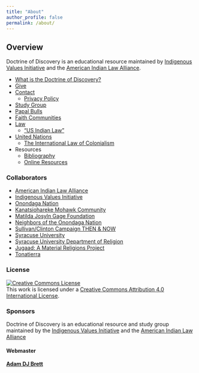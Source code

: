 ```yaml
---
title: "About"
author_profile: false
permalink: /about/
---
```


## Overview
Doctrine of Discovery is an educational resource maintained by [Indigenous Values Initiative](indigenousvalues.org) and the [American Indian Law Alliance](https://aila.ngo).

*   [What is the Doctrine of Discovery?](/what-is-the-doctrine-of-discovery/)
*   [Give](/give/)
*   [Contact](/contact/)
    *   [Privacy Policy](/privacy-policy/)
*   [Study Group](/study-group/)
*   [Papal Bulls](/papal-bulls/)
*   [Faith Communities](/faith-communities/)
*   [Law](/law/)
    *   [“US Indian Law”](/us-indian-law-panel/)
*   [United Nations](/united-nations/)
    *   [The International Law of Colonialism](/the-doctrine-of-discovery-the-international-law-of-colonialism/)
*   Resources
      *   [Bibliography](/bibliography/)
      *   [Online Resources](/online-resources/)

### Collaborators

*   [American Indian Law Alliance](https://aila.ngo/)
*   [Indigenous Values Initiative](https://indigenousvalues.org/)
*   [Onondaga Nation](http://www.onondaganation.org/)
*   [Kanatsiohareke Mohawk Community](http://www.mohawkcommunity.com/)
*   [Matilda Josyln Gage Foundation](http://www.matildajoslyngage.org/)
*   [Neighbors of the Onondaga Nation](http://www.peacecouncil.net/noon/)
*   [Sullivan/Clinton Campaign THEN & NOW](http://sullivanclinton.com/)
*   [Syracuse University](https://www.syracuse.edu/)
*   [Syracuse University Department of Religion](http://religion.syr.edu/)
*   [Jugaad: A Material Religions Project](https://jugaad.pub)
*   [Tonatierra](http://www.Tonatierra.org)

### License
[![Creative Commons License](https://i.creativecommons.org/l/by/4.0/88x31.png)](http://creativecommons.org/licenses/by/4.0/)  
This work is licensed under a [Creative Commons Attribution 4.0 International License](http://creativecommons.org/licenses/by/4.0/).

### Sponsors
Doctrine of Discovery is an educational resource and study group maintained by the [Indigenous Values Initiative](https://indigenousvalues.org) and the [American Indian Law Alliance](https://aila.ngo)

#### Webmaster
[**Adam DJ Brett**](https://adamdjbrett.com)
